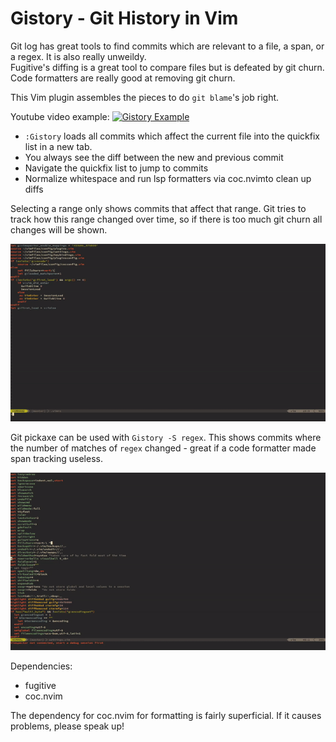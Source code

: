# Gistory - Git History in Vim

Git log has great tools to find commits which are relevant to a file, a span, or a regex. It is also really unweildy.  
Fugitive's diffing is a great tool to compare files but is defeated by git churn.  
Code formatters are really good at removing git churn.

This Vim plugin assembles the pieces to do `git blame`'s job right.

Youtube video example:
[![Gistory Example](https://img.youtube.com/vi/Px45io_pphM/0.jpg)](https://www.youtube.com/watch?v=Px45io_pphM&feature=youtu.be)


- `:Gistory` loads all commits which affect the current file into the quickfix list in a new tab. 
- You always see the diff between the new and previous commit
- Navigate the quickfix list to jump to commits
- Normalize whitespace and run lsp formatters via coc.nvimto clean up diffs


Selecting a range only shows commits that affect that range. Git tries to track how this range changed over time, so if there is too much git churn all changes will be shown.

![gistory range](gistory_range.gif)


Git pickaxe can be used with `Gistory -S regex`. This shows commits where the number of matches of `regex` changed - great if a code formatter made span tracking useless.

![gistory regex](gistory_regex.gif)


Dependencies:

- fugitive
- coc.nvim


The dependency for coc.nvim for formatting is fairly superficial. If it causes problems, please speak up!
